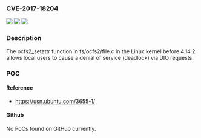 ### [CVE-2017-18204](https://cve.mitre.org/cgi-bin/cvename.cgi?name=CVE-2017-18204)
![](https://img.shields.io/static/v1?label=Product&message=n%2Fa&color=blue)
![](https://img.shields.io/static/v1?label=Version&message=n%2Fa&color=blue)
![](https://img.shields.io/static/v1?label=Vulnerability&message=n%2Fa&color=brighgreen)

### Description

The ocfs2_setattr function in fs/ocfs2/file.c in the Linux kernel before 4.14.2 allows local users to cause a denial of service (deadlock) via DIO requests.

### POC

#### Reference
- https://usn.ubuntu.com/3655-1/

#### Github
No PoCs found on GitHub currently.

